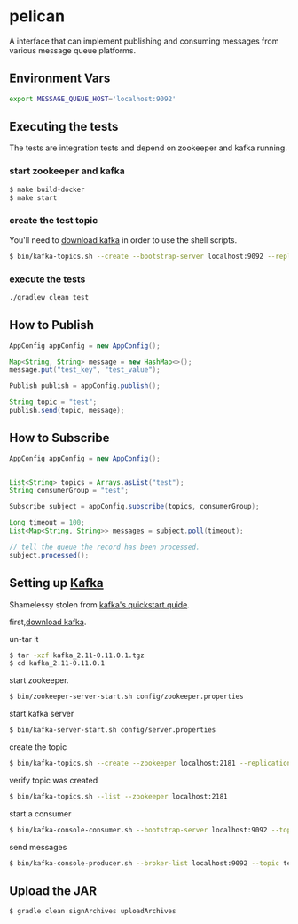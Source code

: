 # pelican
A interface that can implement publishing and consuming messages from various message queue platforms.

Environment Vars
-----------------
```bash
export MESSAGE_QUEUE_HOST='localhost:9092'
```

Executing the tests
-------------------

The tests are integration tests and depend on zookeeper and kafka running.

### start zookeeper and kafka ###
```bash
$ make build-docker
$ make start
```

### create the test topic ###

You'll need to [download kafka](https://kafka.apache.org/downloads) in order to use the shell scripts.

```bash
$ bin/kafka-topics.sh --create --bootstrap-server localhost:9092 --replication-factor 1 --partitions 1 --topic test
``` 

### execute the tests ###
```bash
./gradlew clean test
```

How to Publish
---------------

```java
AppConfig appConfig = new AppConfig();

Map<String, String> message = new HashMap<>();
message.put("test_key", "test_value");

Publish publish = appConfig.publish();

String topic = "test";
publish.send(topic, message);
```

How to Subscribe
----------------

```java
AppConfig appConfig = new AppConfig();


List<String> topics = Arrays.asList("test");
String consumerGroup = "test";

Subscribe subject = appConfig.subscribe(topics, consumerGroup);

Long timeout = 100;
List<Map<String, String>> messages = subject.poll(timeout);

// tell the queue the record has been processed.
subject.processed();
```

Setting up [Kafka](https://kafka.apache.org/)
------------------
Shamelessy stolen from [kafka's quickstart quide](https://kafka.apache.org/quickstart#quickstart_download).

first,[download kafka](https://kafka.apache.org/downloads).

un-tar it
```bash
$ tar -xzf kafka_2.11-0.11.0.1.tgz
$ cd kafka_2.11-0.11.0.1
```

start zookeeper.
```bash
$ bin/zookeeper-server-start.sh config/zookeeper.properties
```

start kafka server
```bash
$ bin/kafka-server-start.sh config/server.properties
```

create the topic
```bash
$ bin/kafka-topics.sh --create --zookeeper localhost:2181 --replication-factor 1 --partitions 1 --topic test
```

verify topic was created
```bash
$ bin/kafka-topics.sh --list --zookeeper localhost:2181
```

start a consumer
```bash
$ bin/kafka-console-consumer.sh --bootstrap-server localhost:9092 --topic test --from-beginning
```

send messages
```bash
$ bin/kafka-console-producer.sh --broker-list localhost:9092 --topic test
```

Upload the JAR
--------------
```bash
$ gradle clean signArchives uploadArchives
```